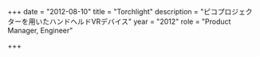 +++
date = "2012-08-10"
title = "Torchlight"
description = "ピコプロジェクターを用いたハンドヘルドVRデバイス"
year = "2012"
role = "Product Manager, Engineer"

+++

